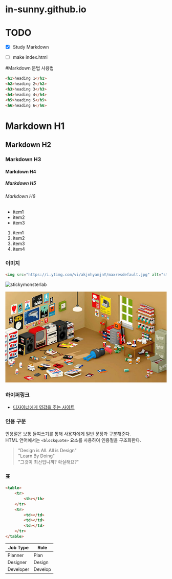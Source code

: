 # in-sunny.github.io


# TODO

- [x] Study Markdown
- [ ] make index.html



#Markdown 문법 사용법

```html
<h1>heading 1</h1>
<h2>heading 2</h2>
<h3>heading 3</h3>
<h4>heading 4</h4>
<h5>heading 5</h5>
<h6>heading 6</h6>
```

# Markdown H1
## Markdown H2
### Markdown H3
#### Markdown H4
##### Markdown H5
###### Markdown H6


<!-- ul>li{item$}*3 -->
<ul>
	<li>item1</li>
	<li>item2</li>
	<li>item3</li>
</ul>

<ol>
	<li>item1</li>
	<li>item2</li>
	<li>item3</li>
	<li>item4</li>
</ol>


### 이미지

```html
<img src="https://i.ytimg.com/vi/akjnhyamjnY/maxresdefault.jpg" alt="stickymonsterlab">
```
<img src="https://i.ytimg.com/vi/akjnhyamjnY/maxresdefault.jpg" alt="stickymonsterlab" width="320" height="180">

![stickymonsterlab](Assets/stickymonster_600.jpg "stickymonsterlab")


### 하이퍼링크

- [디자이너에게 영감을 주는 사이트](http://iropke.com/blog/)



### 인용 구문

인용절은 보통 들여쓰기를 통해 사용자에게 일반 문장과 구분해준다.<br>
HTML 언어에서는 `<blockquote>` 요소를 사용하여 인용절을 구조화한다.

> "Design is All. All is Design"<br>
> "Learn By Doing"<br>
> "그것이 최선입니까? 확실해요?"



### 표
```html
<table>
	<tr>
		<th></th>
	</tr>
	<tr>
		<td></td>
		<td></td>
		<td></td>
	</tr>
</table>
```

Job Type | Role
---|---
Planner | Plan
Designer | Design
Developer | Develop





